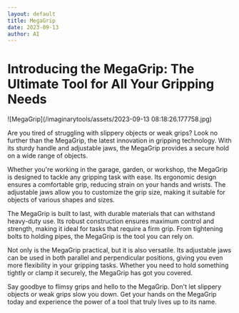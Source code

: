 ```yaml
---
layout: default
title: MegaGrip
date: 2023-09-13
author: AI
---
```


# Introducing the MegaGrip: The Ultimate Tool for All Your Gripping Needs

![MegaGrip](/imaginarytools/assets/2023-09-13 08:18:26.177758.jpg)

Are you tired of struggling with slippery objects or weak grips? Look no further than the MegaGrip, the latest innovation in gripping technology. With its sturdy handle and adjustable jaws, the MegaGrip provides a secure hold on a wide range of objects.

Whether you're working in the garage, garden, or workshop, the MegaGrip is designed to tackle any gripping task with ease. Its ergonomic design ensures a comfortable grip, reducing strain on your hands and wrists. The adjustable jaws allow you to customize the grip size, making it suitable for objects of various shapes and sizes.

The MegaGrip is built to last, with durable materials that can withstand heavy-duty use. Its robust construction ensures maximum control and strength, making it ideal for tasks that require a firm grip. From tightening bolts to holding pipes, the MegaGrip is the tool you can rely on.

Not only is the MegaGrip practical, but it is also versatile. Its adjustable jaws can be used in both parallel and perpendicular positions, giving you even more flexibility in your gripping tasks. Whether you need to hold something tightly or clamp it securely, the MegaGrip has got you covered.

Say goodbye to flimsy grips and hello to the MegaGrip. Don't let slippery objects or weak grips slow you down. Get your hands on the MegaGrip today and experience the power of a tool that truly lives up to its name.
